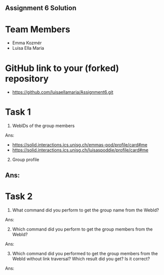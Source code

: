 Assignment 6 Solution
---------------------

# Team Members

- Emma Kozmér
- Luisa Ella Maria

# GitHub link to your (forked) repository

- https://github.com/luisaellamaria/Assignment6.git

# Task 1

1. WebIDs of the group members

Ans:
- https://solid.interactions.ics.unisg.ch/emmas-pod/profile/card#me
- https://solid.interactions.ics.unisg.ch/luisaspoddie/profile/card#me


2. Group profile

Ans:
- 




# Task 2

1. What command did you perform to get the group name from the WebId?

Ans: 


2. Which command did you perform to get the group members from the WebId?

Ans:



3. Which command did you performed to get the group members from the WebId without link traversal? Which result did you get? Is it correct?

Ans:


